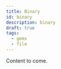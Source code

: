 ```yaml
---
title: Binary
id: binary
description: binary
draft: true
tags:
  - gems
  - file
---
```


Content to come.
